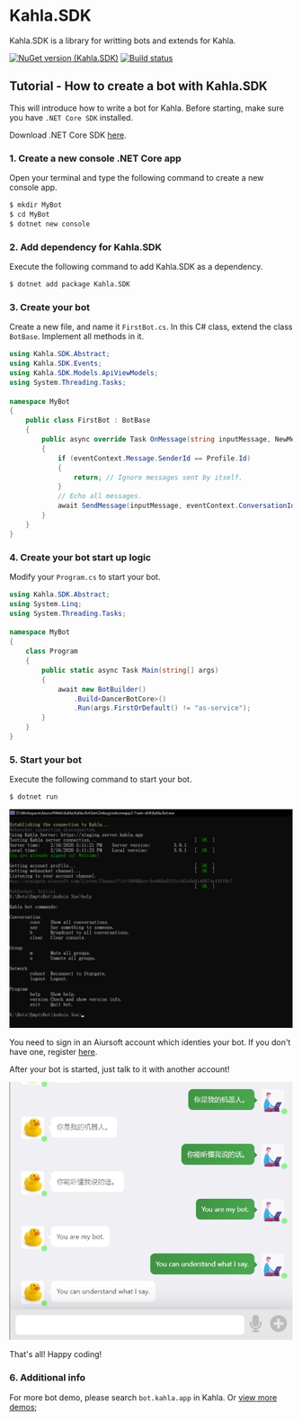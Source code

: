 # Kahla.SDK

Kahla.SDK is a library for writting bots and extends for Kahla.

[![NuGet version (Kahla.SDK)](https://img.shields.io/nuget/v/Kahla.SDK.svg?style=flat-square)](https://www.nuget.org/packages/Kahla.SDK/)
[![Build status](https://dev.azure.com/aiursoft/Star/_apis/build/status/Kahla%20Server%20Build)](https://dev.azure.com/aiursoft/Star/_build/latest?definitionId=6)

## Tutorial - How to create a bot with Kahla.SDK

This will introduce how to write a bot for Kahla. Before starting, make sure you have `.NET Core SDK` installed.

Download .NET Core SDK [here](http://dot.net).

### 1. Create a new console .NET Core app

Open your terminal and type the following command to create a new console app.

```bash
$ mkdir MyBot
$ cd MyBot
$ dotnet new console
```

### 2. Add dependency for Kahla.SDK

Execute the following command to add Kahla.SDK as a dependency.

```bash
$ dotnet add package Kahla.SDK
```

### 3. Create your bot

Create a new file, and name it `FirstBot.cs`. In this C# class, extend the class `BotBase`. Implement all methods in it.

```csharp
using Kahla.SDK.Abstract;
using Kahla.SDK.Events;
using Kahla.SDK.Models.ApiViewModels;
using System.Threading.Tasks;

namespace MyBot
{
    public class FirstBot : BotBase
    {
        public async override Task OnMessage(string inputMessage, NewMessageEvent eventContext) 
        {
            if (eventContext.Message.SenderId == Profile.Id)
            {
                return; // Ignore messages sent by itself.
            }
            // Echo all messages.
            await SendMessage(inputMessage, eventContext.ConversationId);
        }
    }
}
```

### 4. Create your bot start up logic

Modify your `Program.cs` to start your bot.

```csharp
using Kahla.SDK.Abstract;
using System.Linq;
using System.Threading.Tasks;

namespace MyBot
{
    class Program
    {
        public static async Task Main(string[] args)
        {
            await new BotBuilder()
                .Build<DancerBotCore>()
                .Run(args.FirstOrDefault() != "as-service");
        }
    }
}
```

### 5. Start your bot

Execute the following command to start your bot.

```bash
$ dotnet run
```

![demo](https://github.com/AiursoftWeb/Kahla/raw/dev/Kahla.SDK/Pics/rundemo.png)


You need to sign in an Aiursoft account which identies your bot. If you don't have one, register [here](https://server.kahla.app/Auth/GoRegister).

After your bot is started, just talk to it with another account!

![demo](https://github.com/AiursoftWeb/Kahla/raw/dev/Kahla.SDK/Pics/botchatdemo.png)

That's all! Happy coding!

### 6. Additional info

For more bot demo, please search `bot.kahla.app` in Kahla. Or [view more demos](https://github.com/AiursoftWeb/Kahla/tree/dev/Kahla.Bot/Bots);
